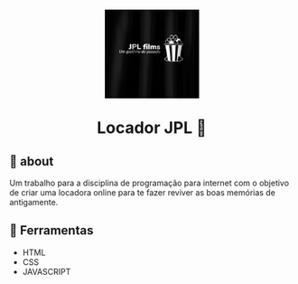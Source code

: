 <h1 align="center">
    <img src="Imagem/logo.PNG" border-radius="12px">
    <p>Locador JPL 🍿</p>
</h1>

## 📖 about

Um trabalho para a disciplina de programação para internet com o objetivo de criar uma locadora online para te fazer reviver as boas memórias de antigamente.

## 🔨 Ferramentas

 - HTML
 - CSS
 - JAVASCRIPT
